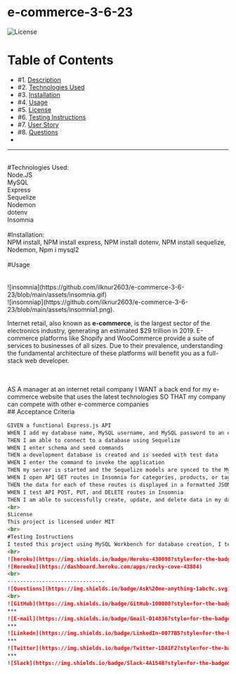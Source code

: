# e-commerce-3-6-23
![License](https://img.shields.io/badge/License%3A-MIT-green)
# Table of Contents

* #1.  [Description](#description)
* #2.  [Technologies Used](#technologies-used)
* #3.  [Installation](#installation)
* #4.  [Usage](#usage)
* #5.  [License](#license)
* #6.  [Testing Instructions](#testing-instructions)
* #7.  [User Story](#User-Story)
* #8.  [Questions](#questions)
* <br>
----
<br>
#Technologies Used:
<br>
Node.JS
<br>
MySQL
<br>
Express
<br>
Sequelize
<br>
Nodemon
<br>
dotenv
<br> 
Insomnia
<br>
<br>
#Installation:
<br>
NPM install, NPM install express, NPM install dotenv, NPM install sequelize, Nodemon,  Npm i mysql2
<br>
<br>
#Usage
<br>
<br>
<br>
![insomnia](https://github.com/ilknur2603/e-commerce-3-6-23/blob/main/assets/insomnia.gif)
<br>
![insomniap](https://github.com/ilknur2603/e-commerce-3-6-23/blob/main/assets/insomnia1.png).

Internet retail, also known as **e-commerce**, is the largest sector of the electronics industry, generating an estimated $29 trillion in 2019. E-commerce platforms like Shopify and WooCommerce provide a suite of services to businesses of all sizes. Due to their prevalence, understanding the fundamental architecture of these platforms will benefit you as a full-stack web developer.

<br>
<br>
AS A manager at an internet retail company
I WANT a back end for my e-commerce website that uses the latest technologies
SO THAT my company can compete with other e-commerce companies
<br>
## Acceptance Criteria

```md
GIVEN a functional Express.js API
WHEN I add my database name, MySQL username, and MySQL password to an environment variable file
THEN I am able to connect to a database using Sequelize
WHEN I enter schema and seed commands
THEN a development database is created and is seeded with test data
WHEN I enter the command to invoke the application
THEN my server is started and the Sequelize models are synced to the MySQL database
WHEN I open API GET routes in Insomnia for categories, products, or tags
THEN the data for each of these routes is displayed in a formatted JSON
WHEN I test API POST, PUT, and DELETE routes in Insomnia
THEN I am able to successfully create, update, and delete data in my database
<br>
$License
This project is licensed under MIT
<br>
#Testing Instructions
I tested this project using MySQL Workbench for database creation, I tested it on Insomnia, I debugged my codes, Ideployed my project on hereoku with JAWSDB_URL.
<br>
![heroku](https://img.shields.io/badge/Heroku-430098?style=for-the-badge&logo=heroku&logoColor=white)!
![Hereoku](https://dashboard.heroku.com/apps/rocky-cove-43884)
<br>
-------------------------------
![Questions](https://img.shields.io/badge/Ask%20me-anything-1abc9c.svg)
<br>
![GitHub](https://img.shields.io/badge/GitHub-100000?style=for-the-badge&logo=github&logoColor=white)      https://github.com/ilknur2603/
***
![E-mail](https://img.shields.io/badge/Gmail-D14836?style=for-the-badge&logo=gmail&logoColor=white)        ilknurdayanc2603@gmail.com/
***
![Linkedn](https://img.shields.io/badge/LinkedIn-0077B5?style=for-the-badge&logo=linkedin&logoColor=white) https://www.linkedin.com/feed/?trk=404_page/
***
![Twitter](https://img.shields.io/badge/Twitter-1DA1F2?style=for-the-badge&logo=twitter&logoColor=white)   https://twitter.com/home/
***
![Slack](https://img.shields.io/badge/Slack-4A154B?style=for-the-badge&logo=slack&logoColor=white)         **ILKNUR DAYANC BLOOMER
